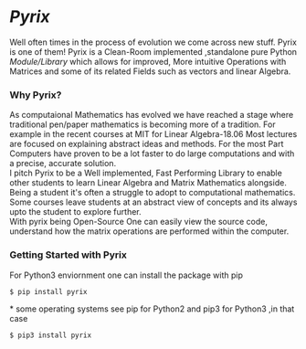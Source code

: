 # *Pyrix* 

Well often times in the process of evolution we come across new stuff. Pyrix is one of them!
Pyrix is a Clean-Room implemented ,standalone pure Python *Module/Library* which allows for improved, More intuitive Operations with Matrices and some of its related Fields such as vectors and linear Algebra.

### Why Pyrix?
As computaional Mathematics has evolved we have reached a stage where traditional pen/paper mathematics is becoming more of a tradition. For example in the recent courses at MIT for Linear Algebra-18.06 Most lectures are focused on explaining abstract ideas and methods. For the most Part Computers have proven to be a lot faster to do large computations and with a precise, accurate solution.  
I pitch Pyrix to be a Well implemented, Fast Performing Library to enable other students to learn Linear Algebra and Matrix Mathematics alongside. Being a student it's often a struggle to adopt to computational mathematics. Some courses leave students at an abstract view of concepts and its always upto the student to explore further.   
With pyrix being Open-Source One can easily view the source code, understand how the matrix operations are performed within the computer.
### Getting Started with Pyrix

For Python3 enviornment one can install the package with pip  
```
$ pip install pyrix
```  
\* some operating systems see pip for Python2 and pip3 for Python3 ,in that case  
```
$ pip3 install pyrix
```  